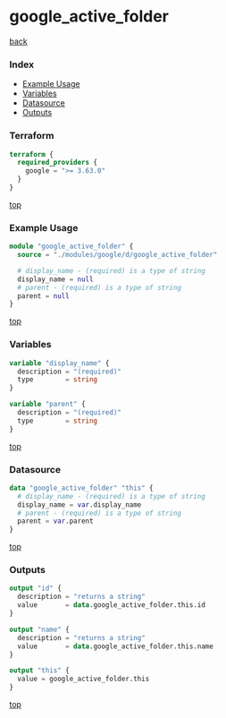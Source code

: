 # google_active_folder

[back](../google.md)

### Index

- [Example Usage](#example-usage)
- [Variables](#variables)
- [Datasource](#datasource)
- [Outputs](#outputs)

### Terraform

```terraform
terraform {
  required_providers {
    google = ">= 3.63.0"
  }
}
```

[top](#index)

### Example Usage

```terraform
module "google_active_folder" {
  source = "./modules/google/d/google_active_folder"

  # display_name - (required) is a type of string
  display_name = null
  # parent - (required) is a type of string
  parent = null
}
```

[top](#index)

### Variables

```terraform
variable "display_name" {
  description = "(required)"
  type        = string
}

variable "parent" {
  description = "(required)"
  type        = string
}
```

[top](#index)

### Datasource

```terraform
data "google_active_folder" "this" {
  # display_name - (required) is a type of string
  display_name = var.display_name
  # parent - (required) is a type of string
  parent = var.parent
}
```

[top](#index)

### Outputs

```terraform
output "id" {
  description = "returns a string"
  value       = data.google_active_folder.this.id
}

output "name" {
  description = "returns a string"
  value       = data.google_active_folder.this.name
}

output "this" {
  value = google_active_folder.this
}
```

[top](#index)